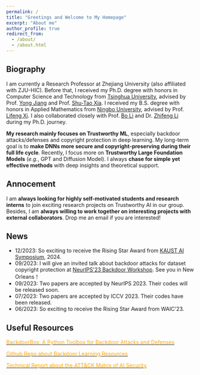 ```yaml
---
permalink: /
title: "Greetings and Welcome to My Homepage"
excerpt: "About me"
author_profile: true
redirect_from: 
  - /about/
  - /about.html
---
```


## Biography
I am currently a Research Professor at Zhejiang University (also affiliated with ZJU-HIC). Before that, I received my Ph.D. degree with honors in Computer Science and Technology from [Tsinghua University](https://www.tsinghua.edu.cn/en/), advised by Prof. [Yong Jiang](https://www.sigs.tsinghua.edu.cn/jy/main.htm) and Prof. [Shu-Tao Xia](https://www.sigs.tsinghua.edu.cn/xst/main.htm). I received my B.S. degree with honors in Applied Mathematics from [Ningbo University](https://www.nbu.edu.cn/en/), advised by Prof. [Lifeng Xi](http://math.nbu.edu.cn/info/1046/1098.htm). I also collaborated closely with Prof. [Bo Li](https://scholar.google.com/citations?user=K8vJkTcAAAAJ&hl=en) and Dr. [Zhifeng Li](https://scholar.google.fr/citations?user=VTrRNN4AAAAJ&hl=zh-CN) during my Ph.D. journey.

**My research mainly focuses on Trustworthy ML**, especially backdoor attacks/defenses and copyright protection in deep learning. My long-term goal is to **make DNNs more secure and copyright-preserving during their full life cycle**. Recently, I focus more on **Trustworthy Large Foundation Models** (*e.g.*, GPT and Diffusion Model). I always **chase for simple yet effective methods** with deep insights and theoretical support. 


## Annocement
I am **always looking for highly self-motivated students and research interns** to join exciting research projects on Trustworthy AI in our group. Besides, I am **always willing to work together on interesting projects with external collaborators**. Drop me an email if you are interested! 


## News
* 12/2023: So exciting to receive the Rising Star Award from [KAUST AI Symposium](https://cemse.kaust.edu.sa/ai/aii-symp-2024), 2024. 
* 09/2023: I will give an invited talk about backdoor attacks for dataset copyright protection at [NeurIPS'23 Backdoor Workshop](https://neurips2023-bugs.github.io/). See you in New Orleans！
* 09/2023: Two papers are accepted by NeurIPS 2023. Their codes will be released soon.
* 07/2023: Two papers are accepted by ICCV 2023. Their codes have been released.
* 06/2023: So exciting to receive the Rising Star Award from WAIC'23.





## Useful Resources
[<font color='orange'>BackdoorBox: A Python Toolbox for Backdoor Attacks and Defenses</font>](https://github.com/THUYimingLi/BackdoorBox)


[<font color='orange'>Github Repo about Backdoor Learning Resources</font>](https://github.com/THUYimingLi/backdoor-learning-resources)


[<font color='orange'>Technical Report about the ATT&CK Matrix of AI Security</font>](https://aisecmatrix.org/en)







